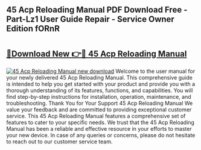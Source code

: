 ## 45 Acp Reloading Manual PDF Download Free - Part-Lz1 User Guide Repair - Service Owner Edition fORnR

# <h2><a href="http://bc45340.oget.top/?id=45+Acp+Reloading+Manual">🔗Download New 👉🔴 45 Acp Reloading Manual</a></h2>

[![45 Acp Reloading Manual new download](https://i.imgur.com/5g1atiW.png)](http://bc45340.oget.top/?id=45+Acp+Reloading+Manual)
Welcome to the user manual for your newly delivered 45 Acp Reloading Manual. This comprehensive guide is intended to help you get started with your product and provide you with a thorough understanding of its features, functions, and capabilities. You will find step-by-step instructions for installation, operation, maintenance, and troubleshooting. Thank You for Your Support 45 Acp Reloading Manual We value your feedback and are committed to providing exceptional customer service. This 45 Acp Reloading Manual features a comprehensive set of features to cater to your specific needs. We trust that the 45 Acp Reloading Manual has been a reliable and effective resource in your efforts to master your new device. In case of any queries or concerns, please do not hesitate to reach out to our customer service team.
